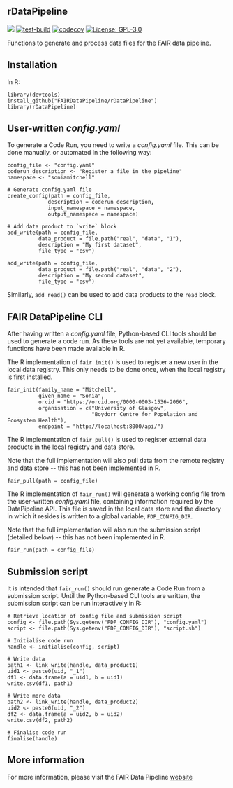 ## rDataPipeline

[![](https://img.shields.io/badge/docs-rDataPipeline-blue)](https://FAIRDataPipeline.github.io/rDataPipeline/)
[![test-build](https://github.com/FAIRDataPipeline/rDataPipeline/workflows/build/badge.svg?=1)](https://github.com/FAIRDataPipeline/rDataPipeline/actions)
[![codecov](https://codecov.io/gh/FAIRDataPipeline/rDataPipeline/branch/main/graph/badge.svg?token=xTFk0581AY)](https://codecov.io/gh/FAIRDataPipeline/rDataPipeline)
[![License: GPL-3.0](https://img.shields.io/badge/licence-GPL--3-yellow)](https://opensource.org/licenses/GPL-3.0)

Functions to generate and process data files for the FAIR data pipeline.

## Installation

In R:

```{r}
library(devtools)
install_github("FAIRDataPipeline/rDataPipeline")
library(rDataPipeline)
```

## User-written *config.yaml*

To generate a Code Run, you need to write a *config.yaml* file. This can be done
manually, or automated in the following way:

```{r}
config_file <- "config.yaml"
coderun_description <- "Register a file in the pipeline"
namespace <- "soniamitchell"

# Generate config.yaml file
create_config(path = config_file,
             description = coderun_description,
             input_namespace = namespace,
             output_namespace = namespace)
             
# Add data product to `write` block
add_write(path = config_file,
          data_product = file.path("real", "data", "1"),
          description = "My first dataset",
          file_type = "csv")
                  
add_write(path = config_file,
          data_product = file.path("real", "data", "2"),
          description = "My second dataset",
          file_type = "csv")
```

Similarly, `add_read()` can be used to add data products to the `read`
block.

## FAIR DataPipeline CLI

After having written a *config.yaml* file, Python-based CLI tools should be
used to generate a code run. As these tools are not yet available, temporary 
functions have been made available in R. 

The R implementation of `fair init()` is used to register a new user in the 
local data registry. This only needs to be done once, when the local registry is
first installed.

```{r}
fair_init(family_name = "Mitchell",
          given_name = "Sonia",
          orcid = "https://orcid.org/0000-0003-1536-2066",
          organisation = c("University of Glasgow",
                           "Boydorr Centre for Population and Ecosystem Health"),
          endpoint = "http://localhost:8000/api/")
```

The R implementation of `fair_pull()` is used to register external data products 
in the local registry and data store. 

Note that the full implementation will also pull data from the remote registry 
and data store -- this has not been implemented in R.

```{r}
fair_pull(path = config_file)
```

The R implementation of `fair_run()` will generate a working config file from 
the user-written *config.yaml* file, containing information required by the 
DataPipeline API. This file is saved in the local data store and the directory
in which it resides is written to a global variable, `FDP_CONFIG_DIR`.

Note that the full implementation will also run the submission script (detailed 
below) -- this has not been implemented in R.

```{r}
fair_run(path = config_file)
```

## Submission script

It is intended that `fair_run()` should run generate a Code Run from a 
submission script. Until the Python-based CLI tools are written, the submission
script can be run interactively in R:

```{r}
# Retrieve location of config file and submission script
config <- file.path(Sys.getenv("FDP_CONFIG_DIR"), "config.yaml")
script <- file.path(Sys.getenv("FDP_CONFIG_DIR"), "script.sh")

# Initialise code run
handle <- initialise(config, script)

# Write data
path1 <- link_write(handle, data_product1)
uid1 <- paste0(uid, "_1")
df1 <- data.frame(a = uid1, b = uid1)
write.csv(df1, path1)

# Write more data
path2 <- link_write(handle, data_product2)
uid2 <- paste0(uid, "_2")
df2 <- data.frame(a = uid2, b = uid2)
write.csv(df2, path2)

# Finalise code run
finalise(handle)
```

## More information

For more information, please visit the FAIR Data Pipeline [website](https://fairdatapipeline.github.io)
